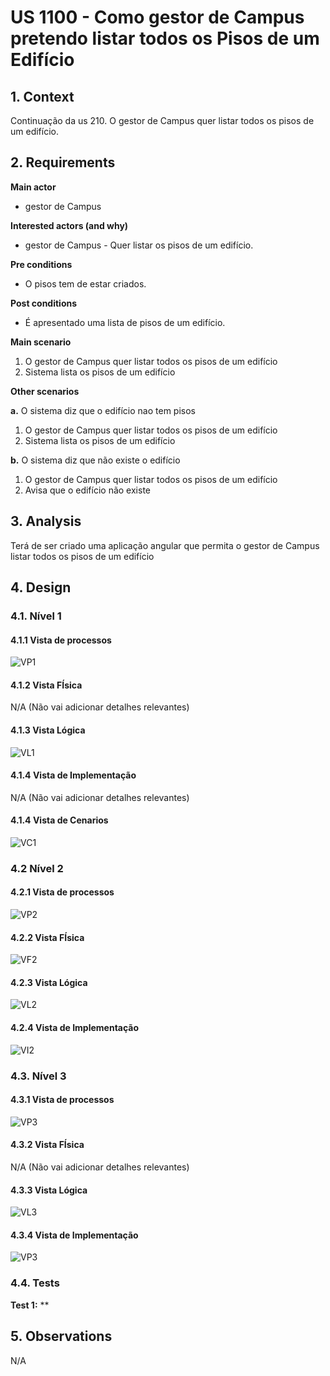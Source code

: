 # US 1100 - Como gestor de Campus pretendo listar todos os Pisos de um Edifício


## 1. Context

Continuação da us 210.
O gestor de Campus quer listar todos os pisos de um edifício.

## 2. Requirements

**Main actor**

* gestor de Campus

**Interested actors (and why)**

* gestor de Campus - Quer listar os pisos de um edifício.

**Pre conditions**

* O pisos tem de estar criados.

**Post conditions**

* É apresentado uma lista de pisos de um edifício.

**Main scenario**
1. O gestor de Campus quer listar todos os pisos de um edifício
2. Sistema lista os pisos de um edifício

**Other scenarios**

**a.** O sistema diz que o edifício nao tem pisos
1. O gestor de Campus quer listar todos os pisos de um edifício
2. Sistema lista os pisos de um edifício

**b.** O sistema diz que não existe o edifício
1. O gestor de Campus quer listar todos os pisos de um edifício
2. Avisa que o edifício não existe


## 3. Analysis

Terá de ser criado uma aplicação angular que permita o gestor de Campus listar todos os pisos de um edifício


## 4. Design

### 4.1. Nível 1

#### 4.1.1 Vista de processos

![VP1](N1/US1100_VP.svg)

#### 4.1.2 Vista FÍsica

N/A (Não vai adicionar detalhes relevantes)

#### 4.1.3 Vista Lógica

![VL1](../N1/VL.svg)

#### 4.1.4 Vista de Implementação

N/A (Não vai adicionar detalhes relevantes)

#### 4.1.4 Vista de Cenarios

![VC1](../N1/VC.svg)

### 4.2 Nível 2

#### 4.2.1 Vista de processos

![VP2](N2/US1100_VP.svg)

#### 4.2.2 Vista FÍsica

![VF2](../N2/VF.svg)


#### 4.2.3 Vista Lógica

![VL2](../N2/VL.svg)

#### 4.2.4 Vista de Implementação

![VI2](../N2/VI.svg)

### 4.3. Nível 3 

#### 4.3.1 Vista de processos

![VP3](N3/US1100_VP.svg)


#### 4.3.2 Vista FÍsica

N/A (Não vai adicionar detalhes relevantes)

#### 4.3.3 Vista Lógica

![VL3](../N3/VL_SPA.svg)


#### 4.3.4 Vista de Implementação

![VP3](../N3/VI_SPA.svg)



### 4.4. Tests

**Test 1:** **

## 5. Observations
N/A